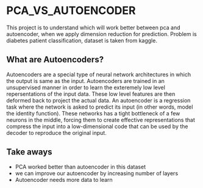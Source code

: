 # PCA_VS_AUTOENCODER
This project is to understand which will work better between pca and autoencoder, when we apply dimension reduction for prediction.
Problem is diabetes patient classification, dataset is taken from kaggle.

## What are Autoencoders?
Autoencoders are a special type of neural network architectures in which the output is same as the input. Autoencoders are trained in an unsupervised manner in order to learn the exteremely low level repersentations of the input data. These low level features are then deformed back to project the actual data. An autoencoder is a regression task where the network is asked to predict its input (in other words, model the identity function). These networks has a tight bottleneck of a few neurons in the middle, forcing them to create effective representations that compress the input into a low-dimensional code that can be used by the decoder to reproduce the original input.

## Take aways

* PCA worked better than autoencoder in this dataset
* we can improve our autoencoder by increasing number of layers
* Autoencoder needs more data to learn
